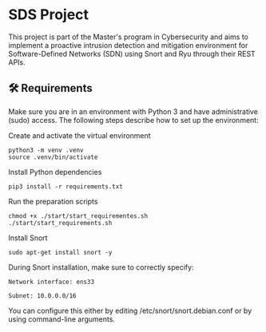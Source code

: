 # SDS Project

This project is part of the Master's program in Cybersecurity and aims to implement a proactive intrusion detection and mitigation environment for Software-Defined Networks (SDN) using Snort and Ryu through their REST APIs.

## 🛠️ Requirements

Make sure you are in an environment with Python 3 and have administrative (sudo) access. The following steps describe how to set up the environment:

Create and activate the virtual environment

    python3 -m venv .venv
    source .venv/bin/activate

Install Python dependencies

    pip3 install -r requirements.txt

Run the preparation scripts

    chmod +x ./start/start_requirementes.sh
    ./start/start_requirements.sh

Install Snort

    sudo apt-get install snort -y

During Snort installation, make sure to correctly specify:

    Network interface: ens33

    Subnet: 10.0.0.0/16

You can configure this either by editing /etc/snort/snort.debian.conf or by using command-line arguments.
